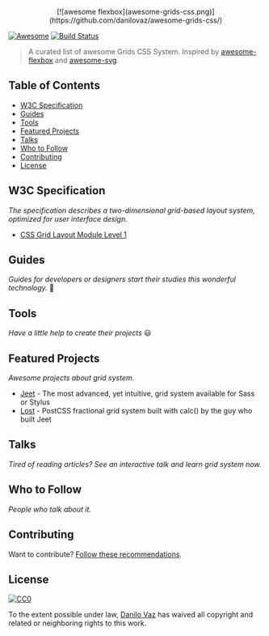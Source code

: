 <p align="center">
  [![awesome flexbox](awesome-grids-css.png)](https://github.com/danilovaz/awesome-grids-css/)
</p>

[![Awesome](https://cdn.rawgit.com/sindresorhus/awesome/d7305f38d29fed78fa85652e3a63e154dd8e8829/media/badge.svg)](https://github.com/sindresorhus/awesome)
[![Build Status](https://travis-ci.org/danilovaz/awesome-grids-css.svg?branch=master)](https://travis-ci.org/danilovaz/awesome-grids-css)

> A curated list of awesome Grids CSS System.
Inspired by [awesome-flexbox](https://github.com/afonsopacifer/awesome-flexbox) and [awesome-svg](https://github.com/willianjusten/awesome-svg).

## Table of Contents
* [W3C Specification](#w3c-specification)
* [Guides](#guides)
* [Tools](#tools)
* [Featured Projects](#featured-projects)
* [Talks](#talks)
* [Who to Follow](#who-to-follow)
* [Contributing](#contributing)
* [License](#license)

## W3C Specification
*The specification describes a two-dimensional grid-based layout system, optimized for user interface design.*
* [CSS Grid Layout Module Level 1](https://www.w3.org/TR/css-grid-1/)

## Guides
*Guides for developers or designers start their studies this wonderful technology.* :metal:

## Tools
*Have a little help to create their projects* :smiley:

## Featured Projects
*Awesome projects about grid system.*
* [Jeet](https://github.com/mojotech/jeet) - The most advanced, yet intuitive, grid system available for Sass or Stylus
* [Lost](https://github.com/peterramsing/lost) - PostCSS fractional grid system built with calc() by the guy who built Jeet

## Talks
*Tired of reading articles? See an interactive talk and learn grid system now.*

## Who to Follow
*People who talk about it.*

## Contributing
Want to contribute? [Follow these recommendations](https://github.com/danilovaz/awesome-grids-css/blob/master/contributing.md).

## License

[![CC0](https://licensebuttons.net/p/zero/1.0/88x31.png)](http://creativecommons.org/publicdomain/zero/1.0/)

To the extent possible under law, [Danilo Vaz](https://github.com/danilovaz) has waived all copyright and related or neighboring rights to this work.